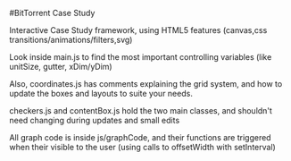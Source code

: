 #BitTorrent Case Study

Interactive Case Study framework, using HTML5 features (canvas,css transitions/animations/filters,svg)

Look inside main.js to find the most important controlling variables (like unitSize, gutter, xDim/yDim)

Also, coordinates.js has comments explaining the grid system, and how to update the boxes and layouts to suite your needs.

checkers.js and contentBox.js hold the two main classes, and shouldn't need changing during updates and small edits

All graph code is inside js/graphCode, and their functions are triggered when their visible to the user (using calls to offsetWidth with setInterval)
